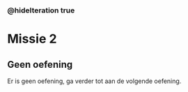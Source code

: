 ### @hideIteration true
# Missie 2
## Geen oefening

Er is geen oefening, ga verder tot aan de volgende oefening.